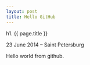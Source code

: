 ```yaml
---
layout: post
title: Hello GitHub
---
```


h1. {{ page.title }}

<p class="meta">23 June 2014 &#8211; Saint Petersburg</p>

Hello world from github.
